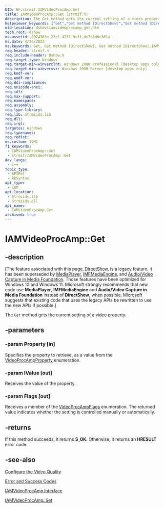 ```yaml
---
UID: NF:strmif.IAMVideoProcAmp.Get
title: IAMVideoProcAmp::Get (strmif.h)
description: The Get method gets the current setting of a video property.
helpviewer_keywords: ["Get","Get method [DirectShow]","Get method [DirectShow]","IAMVideoProcAmp interface","IAMVideoProcAmp interface [DirectShow]","Get method","IAMVideoProcAmp.Get","IAMVideoProcAmp::Get","IAMVideoProcAmpGet","dshow.iamvideoprocamp_get","strmif/IAMVideoProcAmp::Get"]
old-location: dshow\iamvideoprocamp_get.htm
tech.root: dshow
ms.assetid: 8924383e-23e1-4732-9eff-dc7c8d0e361a
ms.date: 4/26/2023
ms.keywords: Get, Get method [DirectShow], Get method [DirectShow],IAMVideoProcAmp interface, IAMVideoProcAmp interface [DirectShow],Get method, IAMVideoProcAmp.Get, IAMVideoProcAmp::Get, IAMVideoProcAmpGet, dshow.iamvideoprocamp_get, strmif/IAMVideoProcAmp::Get
req.header: strmif.h
req.include-header: Dshow.h
req.target-type: Windows
req.target-min-winverclnt: Windows 2000 Professional [desktop apps only]
req.target-min-winversvr: Windows 2000 Server [desktop apps only]
req.kmdf-ver: 
req.umdf-ver: 
req.ddi-compliance: 
req.unicode-ansi: 
req.idl: 
req.max-support: 
req.namespace: 
req.assembly: 
req.type-library: 
req.lib: Strmiids.lib
req.dll: 
req.irql: 
targetos: Windows
req.typenames: 
req.redist: 
ms.custom: 19H1
f1_keywords:
 - IAMVideoProcAmp::Get
 - strmif/IAMVideoProcAmp::Get
dev_langs:
 - c++
topic_type:
 - APIRef
 - kbSyntax
api_type:
 - COM
api_location:
 - Strmiids.lib
 - Strmiids.dll
api_name:
 - IAMVideoProcAmp.Get
archived: true
---
```


# IAMVideoProcAmp::Get


## -description

\[The feature associated with this page, [DirectShow](/windows/win32/directshow/directshow), is a legacy feature. It has been superseded by [MediaPlayer](/uwp/api/Windows.Media.Playback.MediaPlayer), [IMFMediaEngine](/windows/win32/api/mfmediaengine/nn-mfmediaengine-imfmediaengine), and [Audio/Video Capture in Media Foundation](/windows/win32/medfound/audio-video-capture-in-media-foundation). Those features have been optimized for Windows 10 and Windows 11. Microsoft strongly recommends that new code use **MediaPlayer**, **IMFMediaEngine** and **Audio/Video Capture in Media Foundation** instead of **DirectShow**, when possible. Microsoft suggests that existing code that uses the legacy APIs be rewritten to use the new APIs if possible.\]

The <code>Get</code> method gets the current setting of a video property.

## -parameters

### -param Property [in]

Specifies the property to retrieve, as a value from the [VideoProcAmpProperty](/windows/desktop/api/strmif/ne-strmif-videoprocampproperty) enumeration.

### -param lValue [out]

Receives the value of the property.

### -param Flags [out]

Receives a member of the [VideoProcAmpFlags](/windows/desktop/api/strmif/ne-strmif-videoprocampflags) enumeration. The returned value indicates whether the setting is controlled manually or automatically.

## -returns

If this method succeeds, it returns <b>S_OK</b>. Otherwise, it returns an <b>HRESULT</b> error code.

## -see-also

<a href="/windows/desktop/DirectShow/configure-the-video-quality">Configure the Video Quality</a>



<a href="/windows/desktop/DirectShow/error-and-success-codes">Error and Success Codes</a>



<a href="/windows/desktop/api/strmif/nn-strmif-iamvideoprocamp">IAMVideoProcAmp Interface</a>



<a href="/windows/desktop/api/strmif/nf-strmif-iamvideoprocamp-set">IAMVideoProcAmp::Set</a>